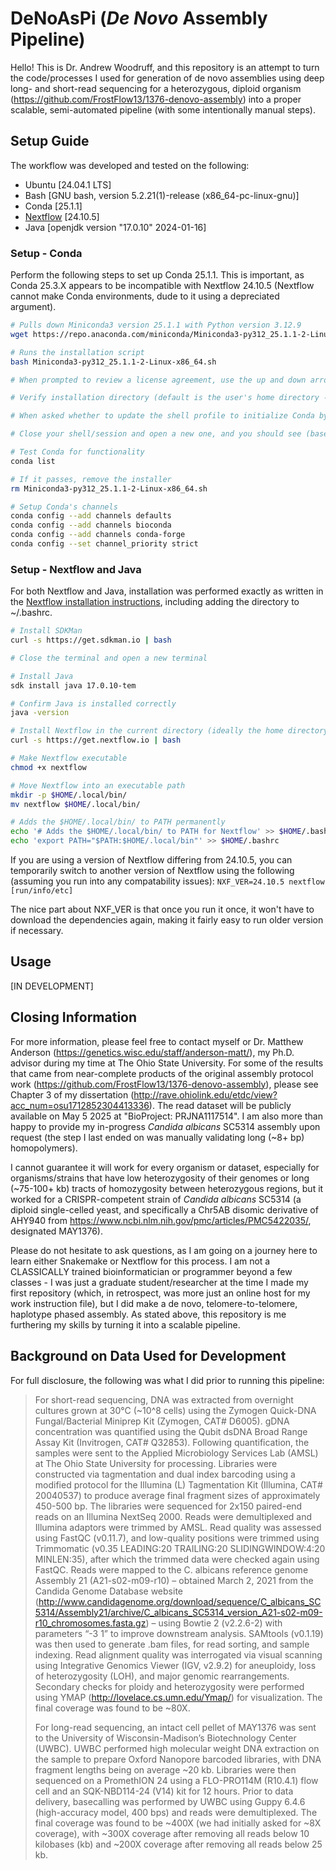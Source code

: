 # DeNoAsPi (_De Novo_ Assembly Pipeline)

Hello! This is Dr. Andrew Woodruff, and this repository is an attempt to turn the code/processes I used for generation of de novo assemblies using deep long- and short-read sequencing for a heterozygous, diploid organism (https://github.com/FrostFlow13/1376-denovo-assembly) into a proper scalable, semi-automated pipeline (with some intentionally manual steps).

## Setup Guide

The workflow was developed and tested on the following:

 * Ubuntu [24.04.1 LTS]
 * Bash [GNU bash, version 5.2.21(1)-release (x86_64-pc-linux-gnu)]
 * Conda [25.1.1]
 * [Nextflow](https://www.nextflow.io/) [24.10.5]
 * Java [openjdk version "17.0.10" 2024-01-16]

### Setup - Conda

Perform the following steps to set up Conda 25.1.1. This is important, as Conda 25.3.X appears to be incompatible with Nextflow 24.10.5 (Nextflow cannot make Conda environments, dude to it using a depreciated argument).

   ```bash
   # Pulls down Miniconda3 version 25.1.1 with Python version 3.12.9
   wget https://repo.anaconda.com/miniconda/Miniconda3-py312_25.1.1-2-Linux-x86_64.sh
   
   # Runs the installation script
   bash Miniconda3-py312_25.1.1-2-Linux-x86_64.sh
   
   # When prompted to review a license agreement, use the up and down arrow keys to navigate to the bottom, then enter "yes" to agree when prompted to accept the license
   
   # Verify installation directory (default is the user's home directory - this is where we want it!) - press Enter to confirm
   
   # When asked whether to update the shell profile to initialize Conda by default, enter "yes" - this will launch conda whenever you start up a session
   
   # Close your shell/session and open a new one, and you should see (base) in the command line - Conda is working
   
   # Test Conda for functionality
   conda list
   
   # If it passes, remove the installer
   rm Miniconda3-py312_25.1.1-2-Linux-x86_64.sh
   
   # Setup Conda's channels
   conda config --add channels defaults
   conda config --add channels bioconda
   conda config --add channels conda-forge
   conda config --set channel_priority strict
```

### Setup - Nextflow and Java

For both Nextflow and Java, installation was performed exactly as written in the [Nextflow installation instructions](https://nextflow.io/docs/stable/install.html), including adding the directory to ~/.bashrc.

   ```bash
   # Install SDKMan
   curl -s https://get.sdkman.io | bash
   
   # Close the terminal and open a new terminal
   
   # Install Java
   sdk install java 17.0.10-tem
   
   # Confirm Java is installed correctly
   java -version
   
   # Install Nextflow in the current directory (ideally the home directory)
   curl -s https://get.nextflow.io | bash
   
   # Make Nextflow executable
   chmod +x nextflow
   
   # Move Nextflow into an executable path
   mkdir -p $HOME/.local/bin/
   mv nextflow $HOME/.local/bin/
   
   # Adds the $HOME/.local/bin/ to PATH permanently
   echo '# Adds the $HOME/.local/bin/ to PATH for Nextflow' >> $HOME/.bashrc
   echo 'export PATH="$PATH:$HOME/.local/bin"' >> $HOME/.bashrc
   ```

If you are using a version of Nextflow differing from 24.10.5, you can temporarily switch to another version of Nextflow using the following (assuming you run into any compatability issues):
`NXF_VER=24.10.5 nextflow [run/info/etc]`

The nice part about NXF_VER is that once you run it once, it won't have to download the dependencies again, making it fairly easy to run older version if necessary.

## Usage

[IN DEVELOPMENT]

## Closing Information

For more information, please feel free to contact myself or Dr. Matthew Anderson (https://genetics.wisc.edu/staff/anderson-matt/), my Ph.D. advisor during my time at The Ohio State University. For some of the results that came from near-complete products of the original assembly protocol work (https://github.com/FrostFlow13/1376-denovo-assembly), please see Chapter 3 of my dissertation (http://rave.ohiolink.edu/etdc/view?acc_num=osu1712852304413336). The read dataset will be publicly available on May 5 2025 at "BioProject: PRJNA1117514". I am also more than happy to provide my in-progress _Candida albicans_ SC5314 assembly upon request (the step I last ended on was manually validating long (~8+ bp) homopolymers).

I cannot guarantee it will work for every organism or dataset, especially for organisms/strains that have low heterozygosity of their genomes or long (~75-100+ kb) tracts of homozygosity between heterozygous regions, but it worked for a CRISPR-competent strain of _Candida albicans_ SC5314 (a diploid single-celled yeast, and specifically a Chr5AB disomic derivative of AHY940 from https://www.ncbi.nlm.nih.gov/pmc/articles/PMC5422035/, designated MAY1376).

Please do not hesitate to ask questions, as I am going on a journey here to learn either Snakemake or Nextflow for this process. I am not a CLASSICALLY trained bioinformatician or programmer beyond a few classes - I was just a graduate student/researcher at the time I made my first repository (which, in retrospect, was more just an online host for my work instruction file), but I did make a de novo, telomere-to-telomere, haplotype phased assembly. As stated above, this repository is me furthering my skills by turning it into a scalable pipeline.

## Background on Data Used for Development

For full disclosure, the following was what I did prior to running this pipeline:

>For short-read sequencing, DNA was extracted from overnight cultures grown at 30°C (~10^8 cells) using the Zymogen Quick-DNA Fungal/Bacterial Miniprep Kit (Zymogen, CAT# D6005). gDNA concentration was quantified using the Qubit dsDNA Broad Range Assay Kit (Invitrogen, CAT# Q32853). Following quantification, the samples were sent to the Applied Microbiology Services Lab (AMSL) at The Ohio State University for processing. Libraries were constructed via tagmentation and dual index barcoding using a modified protocol for the Illumina (L) Tagmentation Kit (Illumina, CAT# 20040537) to produce average final fragment sizes of approximately 450-500 bp. The libraries were sequenced for 2x150 paired-end reads on an Illumina NextSeq 2000. Reads were demultiplexed and Illumina adaptors were trimmed by AMSL. Read quality was assessed using FastQC (v0.11.7), and low-quality positions were trimmed using Trimmomatic (v0.35 LEADING:20 TRAILING:20 SLIDINGWINDOW:4:20 MINLEN:35), after which the trimmed data were checked again using FastQC. Reads were mapped to the C. albicans reference genome Assembly 21 (A21-s02-m09-r10) – obtained March 2, 2021 from the Candida Genome Database website (http://www.candidagenome.org/download/sequence/C_albicans_SC5314/Assembly21/archive/C_albicans_SC5314_version_A21-s02-m09-r10_chromosomes.fasta.gz) – using Bowtie 2 (v2.2.6-2) with parameters “-3 1” to improve downstream analysis. SAMtools (v0.1.19) was then used to generate .bam files, for read sorting, and sample indexing. Read alignment quality was interrogated via visual scanning using Integrative Genomics Viewer (IGV, v2.9.2) for aneuploidy, loss of heterozygosity (LOH), and major genomic rearrangements. Secondary checks for ploidy and heterozygosity were performed using YMAP (http://lovelace.cs.umn.edu/Ymap/) for visualization. The final coverage was found to be ~80X.
>
>For long-read sequencing, an intact cell pellet of MAY1376 was sent to the University of Wisconsin-Madison’s Biotechnology Center (UWBC). UWBC performed high molecular weight DNA extraction on the sample to prepare Oxford Nanopore barcoded libraries, with DNA fragment lengths being on average ~20 kb. Libraries were then sequenced on a PromethION 24 using a FLO-PRO114M (R10.4.1) flow cell and an SQK-NBD114-24 (V14) kit for 12 hours. Prior to data delivery, basecalling was performed by UWBC using Guppy 6.4.6 (high-accuracy model, 400 bps) and reads were demultiplexed. The final coverage was found to be ~400X (we had initially asked for ~8X coverage), with ~300X coverage after removing all reads below 10 kilobases (kb) and ~200X coverage after removing all reads below 25 kb.

